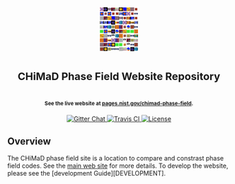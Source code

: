 <p align="center">
<img src="https://raw.githubusercontent.com/usnistgov/chimad-phase-field/nist-pages/images/hexbin.jpg"
     height="100"
     alt="CHiMaD logo"
     class="inline">
</p>

<h1> <p align="center"><sup><strong>
CHiMaD Phase Field Website Repository
</strong></sup></p>
</h1>

<p align="center"><sup><strong>
See the live website at <a href="https://pages.nist.gov/chimad-phase-field">pages.nist.gov/chimad-phase-field</a>.
</strong></sup></p>

<p align="center">
<a href="https://gitter.im/usnistgov/chimad-phase-field" target="_blank">
<img src="https://img.shields.io/gitter/room/gitterHQ/gitter.svg"
alt="Gitter Chat">
</a>
<a href="https://travis-ci.org/usnistgov/chimad-phase-field" target="_blank">
<img src="https://api.travis-ci.org/usnistgov/chimad-phase-field.svg"
alt="Travis CI">
</a>
<a href="https://github.com/usnistgov/chimad-phase-field/blob/master/LICENSE.md">
<img src="https://img.shields.io/badge/license-mit-blue.svg" alt="License" height="18">
</a>
</p>

## Overview

The CHiMaD phase field site is a location to compare and constrast
phase field codes. See the
[main web site](https://pages.nist.gov/chimad-phase-field) for more
details. To develop the website, please see the
[development Guide][DEVELOPMENT].
